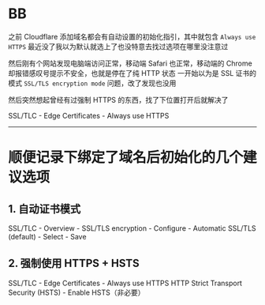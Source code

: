 <!-- ##{"timestamp":1743850589}## -->

# BB
之前 Cloudflare 添加域名都会有自动设置的初始化指引，其中就包含 `Always use HTTPS` 
最近没了我以为默认就选上了也没特意去找过选项在哪里没注意过

然后刚有个网站发现电脑端访问正常，移动端 Safari 也正常，移动端的 Chrome 却报错感叹号提示不安全，也就是停在了纯 HTTP 状态
一开始以为是 SSL 证书的模式 `SSL/TLS encryption mode` 问题，改了发现也没用

然后突然想起曾经有过强制 HTTPS 的东西，找了下位置打开后就解决了

SSL/TLC - Edge Certificates - Always use HTTPS

-----------------------------------------------------------------------------
# 顺便记录下绑定了域名后初始化的几个建议选项
## 1. 自动证书模式
SSL/TLC - Overview - SSL/TLS encryption - Configure - Automatic SSL/TLS (default) - Select - Save

## 2. 强制使用 HTTPS + HSTS
SSL/TLC - Edge Certificates - Always use HTTPS
HTTP Strict Transport Security (HSTS) - Enable HSTS（非必要）